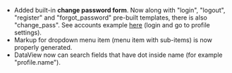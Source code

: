 - Added built-in **change password form**. Now along with "login", "logout", "register" and "forgot_password" pre-built templates, there is also "change_pass". See accounts example <a href="http://example-accounts.meteorfarm.com" target="_blank">here</a> (login and go to profile settings).
- Markup for dropdown menu item (menu item with sub-items) is now properly generated.
- DataView now can search fields that have dot inside name (for example "profile.name").
